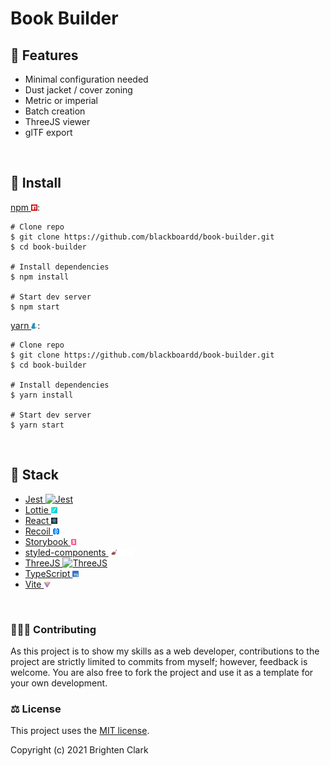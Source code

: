 # Book Builder

## 👠 Features

- Minimal configuration needed
- Dust jacket / cover zoning
- Metric or imperial
- Batch creation
- ThreeJS viewer
- glTF export

<br />

## 🔧 Install

[npm <img src=".ghimages/icons/npm/b0f1a8318363185cc2ea6a40ac23eeb2.png" alt="npm" height="10"/>](https://github.com/npm/cli):

```shell
# Clone repo
$ git clone https://github.com/blackboardd/book-builder.git
$ cd book-builder

# Install dependencies
$ npm install

# Start dev server
$ npm start
```

[yarn <img src=".ghimages/icons/yarn/icon-48x48.png" alt="yarn" height="10"/>](https://github.com/yarnpkg/yarn):

```shell
# Clone repo
$ git clone https://github.com/blackboardd/book-builder.git
$ cd book-builder

# Install dependencies
$ yarn install

# Start dev server
$ yarn start
```

<br />

## 🧱 Stack

- [Jest <img src=".ghimages/icons/jest/favicon.ico" alt="Jest" height="10"/>](https://github.com/facebook/jest)
- [Lottie <img src=".ghimages/icons/lottie/favicon-32x32.png" alt="Lottie" height="10"/>](https://lottiefiles.com/)
- [React <img src=".ghimages/icons/react/favicon-32x32.png" alt="React" height="10"/>](https://github.com/facebook/react)
- [Recoil <img src=".ghimages/icons/recoil/favicon.png" alt="Recoil" height="10"/>](https://github.com/facebookexperimental/Recoil)
- [Storybook <img src=".ghimages/icons/storybook/icon-storybook.png" alt="Storybook" height="10"/>](https://github.com/storybookjs/storybook)
- [styled-components <img src=".ghimages/icons/styled-components/nav-logo.png" alt="styled-components" height="10"/>](https://github.com/styled-components/styled-components)
- [ThreeJS <img src=".ghimages/icons/threejs/favicon.ico" alt="ThreeJS" height="10"/>](https://github.com/mrdoob/three.js/)
- [TypeScript <img src=".ghimages/icons/typescript/favicon.ico" alt="TypeScript" height="10"/>](https://github.com/microsoft/TypeScript)
- [Vite <img src=".ghimages/icons/vite/logo.svg" alt="Vite" height="10"/>](https://github.com/vitejs/vite)

<br />

### 🧑‍🤝‍🧑 Contributing

As this project is to show my skills as a web developer, contributions to the project are strictly limited to commits from myself; however, feedback is welcome. You are also free to fork the project and use it as a template for your own development.

### ⚖️ License

This project uses the [MIT license](https://opensource.org/licenses/MIT).

Copyright (c) 2021 Brighten Clark

